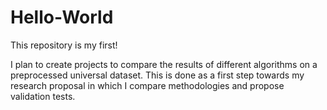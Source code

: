 # Hello-World
This repository is my first! 

I plan to create projects to compare the results of different algorithms on a preprocessed universal dataset. This is done as a first step towards my research proposal in which I compare methodologies and propose validation tests.
